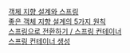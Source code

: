 [객체 지향 설계와 스프링](https://kihyunhong.tistory.com/143)  
[좋은 객체 지향 설계의 5가지 원칙](https://kihyunhong.tistory.com/144)  
[스프링으로 전환하기 / 스프링 컨테이너](https://kihyunhong.tistory.com/146)  
[스프링 컨테이너 생성](https://kihyunhong.tistory.com/148)
